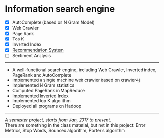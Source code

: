# Information search engine

- [x] AutoComplete (based on N Gram Model)
- [x] Web Crawler
- [x] Page Rank
- [x] Top K
- [x] Inverted Index
- [x] [Recommendation System](https://github.com/ZhangShiqiu1993/recommender_system)
- [ ] Sentiment Analysis

---
*	A well-functional search engine, including Web Crawler, Inverted index, PageRank and AutoComplete
*	Implemented a single machine web crawler based on crawler4j
* Implemented N Gram statistics
* Computed PageRank in MapReduce
* Implemented Inverted Index
* Implemented top K algorithm
* Deployed all programs on Hadoop


---
*A semester project, starts from Jan, 2017 to present.*<br/>
There are something in the class material, but not in this project: Error Metrics, Stop Words, Soundex algorithm, Porter's algorithm
